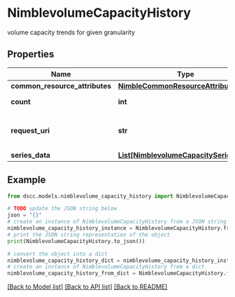 # NimblevolumeCapacityHistory

volume capacity trends for given granularity

## Properties

Name | Type | Description | Notes
------------ | ------------- | ------------- | -------------
**common_resource_attributes** | [**NimbleCommonResourceAttributes**](NimbleCommonResourceAttributes.md) |  | [optional] 
**count** | **int** | count of series data | [optional] 
**request_uri** | **str** | requestUri for detailed storage object | [optional] 
**series_data** | [**List[NimblevolumeCapacitySeriesData]**](NimblevolumeCapacitySeriesData.md) |  | [optional] 

## Example

```python
from dscc.models.nimblevolume_capacity_history import NimblevolumeCapacityHistory

# TODO update the JSON string below
json = "{}"
# create an instance of NimblevolumeCapacityHistory from a JSON string
nimblevolume_capacity_history_instance = NimblevolumeCapacityHistory.from_json(json)
# print the JSON string representation of the object
print(NimblevolumeCapacityHistory.to_json())

# convert the object into a dict
nimblevolume_capacity_history_dict = nimblevolume_capacity_history_instance.to_dict()
# create an instance of NimblevolumeCapacityHistory from a dict
nimblevolume_capacity_history_from_dict = NimblevolumeCapacityHistory.from_dict(nimblevolume_capacity_history_dict)
```
[[Back to Model list]](../README.md#documentation-for-models) [[Back to API list]](../README.md#documentation-for-api-endpoints) [[Back to README]](../README.md)


